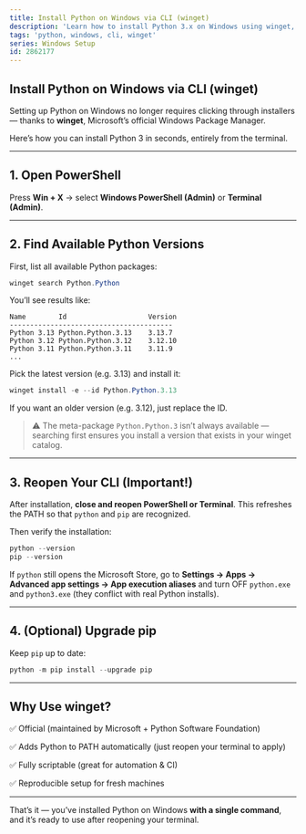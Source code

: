 ```yaml
---
title: Install Python on Windows via CLI (winget)
description: 'Learn how to install Python 3.x on Windows using winget, including searching available versions and ensuring PATH updates after install.'
tags: 'python, windows, cli, winget'
series: Windows Setup
id: 2862177
---
```


## Install Python on Windows via CLI (winget)

Setting up Python on Windows no longer requires clicking through installers — thanks to **winget**, Microsoft’s official Windows Package Manager.

Here’s how you can install Python 3 in seconds, entirely from the terminal.

---

## 1. Open PowerShell

Press **Win + X** → select **Windows PowerShell (Admin)** or **Terminal (Admin)**.

---

## 2. Find Available Python Versions

First, list all available Python packages:

```powershell
winget search Python.Python
```

You’ll see results like:

```plaintext
Name        Id                    Version
----------------------------------------
Python 3.13 Python.Python.3.13    3.13.7
Python 3.12 Python.Python.3.12    3.12.10
Python 3.11 Python.Python.3.11    3.11.9
...
```

Pick the latest version (e.g. 3.13) and install it:

```powershell
winget install -e --id Python.Python.3.13
```

If you want an older version (e.g. 3.12), just replace the ID.

> ⚠️ The meta-package `Python.Python.3` isn’t always available — searching first ensures you install a version that exists in your winget catalog.

---

## 3. Reopen Your CLI (Important!)

After installation, **close and reopen PowerShell or Terminal**. This refreshes the PATH so that `python` and `pip` are recognized.

Then verify the installation:

```powershell
python --version
pip --version
```

If `python` still opens the Microsoft Store, go to **Settings → Apps → Advanced app settings → App execution aliases** and turn OFF `python.exe` and `python3.exe` (they conflict with real Python installs).

---

## 4. (Optional) Upgrade pip

Keep `pip` up to date:

```powershell
python -m pip install --upgrade pip
```

---

## Why Use winget?

✅ Official (maintained by Microsoft + Python Software Foundation)

✅ Adds Python to PATH automatically (just reopen your terminal to apply)

✅ Fully scriptable (great for automation & CI)

✅ Reproducible setup for fresh machines

---

That’s it — you’ve installed Python on Windows **with a single command**, and it’s ready to use after reopening your terminal.
